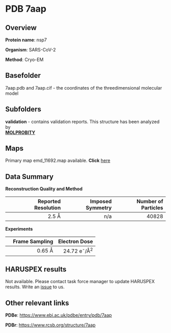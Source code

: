 # PDB 7aap

## Overview

**Protein name**: nsp7

**Organism**: SARS-CoV-2

**Method**: Cryo-EM



## Basefolder

7aap.pdb and 7aap.cif - the coordinates of the threedimensional molecular model

## Subfolders





**validation** - contains validation reports. This structure has been analyzed by <br>  [**MOLPROBITY**](https://github.com/thorn-lab/coronavirus_structural_task_force/tree/master/pdb/nsp7/SARS-CoV-2/7aap/validation/molprobity)   



## Maps

Primary map emd_11692.map available. **Click** [here](http://ftp.wwpdb.org/pub/emdb/structures/EMD-11692/map/) 

## Data Summary
**Reconstruction Quality and Method**

|   | Reported Resolution | Imposed Symmetry | Number of Particles |
|---|-------------:|----------------:|--------------:|
|   |2.5 Å|n/a|40828|

**Experiments**

|   | Frame Sampling | Electron Dose |
|---|-------------:|----------------:|
|   |0.65 Å|24.72 e<sup>-</sup>/Å<sup>2</sup>|

## HARUSPEX results

Not available. Please contact task force manager to update HARUSPEX results. Write an [issue](https://github.com/thorn-lab/coronavirus_structural_task_force/issues) to us.

## Other relevant links 
**PDBe**:  https://www.ebi.ac.uk/pdbe/entry/pdb/7aap
 
**PDBr**: https://www.rcsb.org/structure/7aap 
